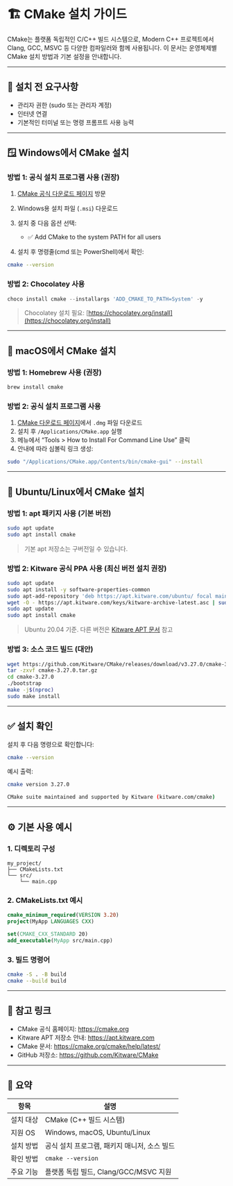 # 🏗️ CMake 설치 가이드

CMake는 플랫폼 독립적인 C/C++ 빌드 시스템으로, Modern C++ 프로젝트에서 Clang, GCC, MSVC 등 다양한 컴파일러와 함께 사용됩니다. 이 문서는 운영체제별 CMake 설치 방법과 기본 설정을 안내합니다.

---

## 📌 설치 전 요구사항

- 관리자 권한 (sudo 또는 관리자 계정)
- 인터넷 연결
- 기본적인 터미널 또는 명령 프롬프트 사용 능력

---

## 🪟 Windows에서 CMake 설치

### 방법 1: 공식 설치 프로그램 사용 (권장)

1. [CMake 공식 다운로드 페이지](https://cmake.org/download/) 방문
2. Windows용 설치 파일 (`.msi`) 다운로드
3. 설치 중 다음 옵션 선택:
   - ✅ Add CMake to the system PATH for all users

4. 설치 후 명령줄(cmd 또는 PowerShell)에서 확인:

```bash
cmake --version
```

### 방법 2: Chocolatey 사용

```powershell
choco install cmake --installargs 'ADD_CMAKE_TO_PATH=System' -y
```

> Chocolatey 설치 필요: [https://chocolatey.org/install](https://chocolatey.org/install)

---

## 🍎 macOS에서 CMake 설치

### 방법 1: Homebrew 사용 (권장)

```bash
brew install cmake
```

### 방법 2: 공식 설치 프로그램 사용

1. [CMake 다운로드 페이지](https://cmake.org/download/)에서 `.dmg` 파일 다운로드
2. 설치 후 `/Applications/CMake.app` 실행
3. 메뉴에서 “Tools > How to Install For Command Line Use” 클릭
4. 안내에 따라 심볼릭 링크 생성:

```bash
sudo "/Applications/CMake.app/Contents/bin/cmake-gui" --install
```

---

## 🐧 Ubuntu/Linux에서 CMake 설치

### 방법 1: apt 패키지 사용 (기본 버전)

```bash
sudo apt update
sudo apt install cmake
```

> 기본 apt 저장소는 구버전일 수 있습니다.

### 방법 2: Kitware 공식 PPA 사용 (최신 버전 설치 권장)

```bash
sudo apt update
sudo apt install -y software-properties-common
sudo apt-add-repository 'deb https://apt.kitware.com/ubuntu/ focal main'
wget -O - https://apt.kitware.com/keys/kitware-archive-latest.asc | sudo apt-key add -
sudo apt update
sudo apt install cmake
```

> Ubuntu 20.04 기준. 다른 버전은 [Kitware APT 문서](https://apt.kitware.com/) 참고

### 방법 3: 소스 코드 빌드 (대안)

```bash
wget https://github.com/Kitware/CMake/releases/download/v3.27.0/cmake-3.27.0.tar.gz
tar -zxvf cmake-3.27.0.tar.gz
cd cmake-3.27.0
./bootstrap
make -j$(nproc)
sudo make install
```

---

## ✅ 설치 확인

설치 후 다음 명령으로 확인합니다:

```bash
cmake --version
```

예시 출력:

```bash
cmake version 3.27.0

CMake suite maintained and supported by Kitware (kitware.com/cmake)
```

---

## ⚙️ 기본 사용 예시

### 1. 디렉토리 구성

```plaintext
my_project/
├── CMakeLists.txt
└── src/
    └── main.cpp
```

### 2. CMakeLists.txt 예시

```cmake
cmake_minimum_required(VERSION 3.20)
project(MyApp LANGUAGES CXX)

set(CMAKE_CXX_STANDARD 20)
add_executable(MyApp src/main.cpp)
```

### 3. 빌드 명령어

```bash
cmake -S . -B build
cmake --build build
```

---

## 🔗 참고 링크

- CMake 공식 홈페이지: <https://cmake.org>
- Kitware APT 저장소 안내: <https://apt.kitware.com>
- CMake 문서: <https://cmake.org/cmake/help/latest/>
- GitHub 저장소: <https://github.com/Kitware/CMake>

---

## 📌 요약

| 항목         | 설명                                      |
|--------------|-------------------------------------------|
| 설치 대상    | CMake (C++ 빌드 시스템)                   |
| 지원 OS      | Windows, macOS, Ubuntu/Linux              |
| 설치 방법    | 공식 설치 프로그램, 패키지 매니저, 소스 빌드 |
| 확인 방법    | `cmake --version`                         |
| 주요 기능    | 플랫폼 독립 빌드, Clang/GCC/MSVC 지원     |
